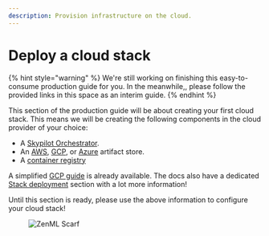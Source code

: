 ```yaml
---
description: Provision infrastructure on the cloud.
---
```


# Deploy a cloud stack

{% hint style="warning" %}
We're still working on finishing this easy-to-consume production guide for you. In the meanwhile,, please follow the provided links in this space as an interim guide.
{% endhint %}

This section of the production guide will be about creating your first cloud stack. This means we will be creating the following components in the cloud provider of your choice:

- A [Skypilot Orchestrator](../../stacks-and-components/component-guide/orchestrators/skypilot-vm.md).
- An [AWS](../../stacks-and-components/component-guide/artifact-stores/s3.md), [GCP](../../stacks-and-components/component-guide/artifact-stores/gcp.md), or [Azure](../../stacks-and-components/component-guide/artifact-stores/azure.md) artifact store.
- A [container registry](../../stacks-and-components/component-guide/container-registries/container-registries.md)

A simplified [GCP guide](../../stacks-and-components/stack-deployment/cloud-stacks/minimal-gcp-stack.md) is already available. The docs also have a dedicated [Stack deployment](../../stacks-and-components/stack-deployment/) section with a lot more information!

Until this section is ready, please use the above information to configure your cloud stack!

<!-- For scarf -->
<figure><img alt="ZenML Scarf" referrerpolicy="no-referrer-when-downgrade" src="https://static.scarf.sh/a.png?x-pxid=f0b4f458-0a54-4fcd-aa95-d5ee424815bc" /></figure>
